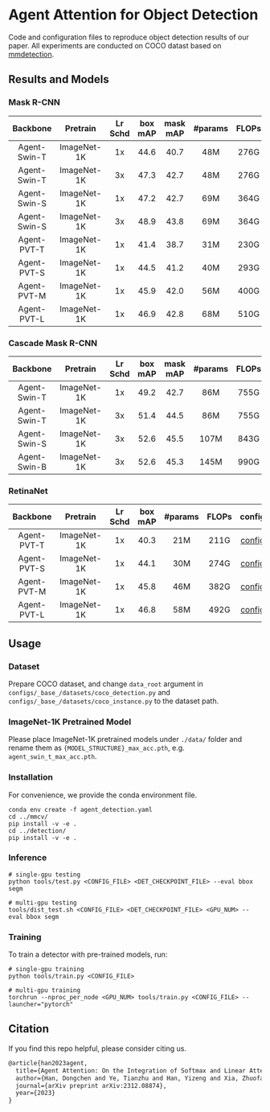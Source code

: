 # Agent Attention for Object Detection

Code and configuration files to reproduce object detection results of our paper. All experiments are conducted on COCO datast based on [mmdetection](https://github.com/open-mmlab/mmdetection).

## Results and Models

### Mask R-CNN

| Backbone | Pretrain | Lr Schd | box mAP | mask mAP | #params | FLOPs | config | model |
| :---: | :---: | :---: | :---: | :---: | :---: | :---: | :---: | :---: |
| Agent-Swin-T | ImageNet-1K | 1x | 44.6 | 40.7 | 48M | 276G | [config](configs/agent_swin/agent_swin_t_mrcnn_1x_9-12-14-7.py) | [TsinghuaCloud](https://cloud.tsinghua.edu.cn/f/bc3077b2c1164dcf9ef2/?dl=1) |
| Agent-Swin-T | ImageNet-1K | 3x | 47.3 | 42.7 | 48M | 276G | [config](configs/agent_swin/agent_swin_t_mrcnn_3x_9-12-14-7.py) | [TsinghuaCloud](https://cloud.tsinghua.edu.cn/f/46b3a73aa52b4ee29c47/?dl=1) |
| Agent-Swin-S | ImageNet-1K | 1x | 47.2 | 42.7 | 69M | 364G | [config](configs/agent_swin/agent_swin_s_mrcnn_1x_9-12-14-7.py) | [TsinghuaCloud](https://cloud.tsinghua.edu.cn/f/6675c65e4bc24bffb2aa/?dl=1) |
| Agent-Swin-S | ImageNet-1K | 3x | 48.9 | 43.8 | 69M | 364G | [config](configs/agent_swin/agent_swin_s_mrcnn_3x_9-12-14-7.py) | [TsinghuaCloud](https://cloud.tsinghua.edu.cn/f/6b6048b2d04c44a09f16/?dl=1) |
| Agent-PVT-T | ImageNet-1K | 1x | 41.4 | 38.7 | 31M | 230G | [config](configs/agent_pvt/agent_pvt_t_mrcnn_1x_12-16-28-28.py) | [TsinghuaCloud](https://cloud.tsinghua.edu.cn/f/a6037e90e08040a189c5/?dl=1) |
| Agent-PVT-S | ImageNet-1K | 1x | 44.5 | 41.2 | 40M | 293G | [config](configs/agent_pvt/agent_pvt_s_mrcnn_1x_12-16-28-28.py) | [TsinghuaCloud](https://cloud.tsinghua.edu.cn/f/27e657035a684607bca8/?dl=1) |
| Agent-PVT-M | ImageNet-1K | 1x | 45.9 | 42.0 | 56M | 400G | [config](configs/agent_pvt/agent_pvt_m_mrcnn_1x_12-16-28-28.py) | [TsinghuaCloud](https://cloud.tsinghua.edu.cn/f/ff740ea3feed43e0ada1/?dl=1) |
| Agent-PVT-L | ImageNet-1K | 1x | 46.9 | 42.8 | 68M | 510G | [config](configs/agent_pvt/agent_pvt_l_mrcnn_1x_12-16-28-28.py) | [TsinghuaCloud](https://cloud.tsinghua.edu.cn/f/63c443f60f6047e79985/?dl=1) |

### Cascade Mask R-CNN

| Backbone | Pretrain | Lr Schd | box mAP | mask mAP | #params | FLOPs | config | model |
| :---: | :---: | :---: | :---: | :---: | :---: | :---: | :---: | :---: |
| Agent-Swin-T | ImageNet-1K | 1x | 49.2 | 42.7 | 86M | 755G | [config](configs/agent_swin/agent_swin_t_crcnn_1x_9-12-14-7.py) | [TsinghuaCloud](https://cloud.tsinghua.edu.cn/f/0fbffcc93877460ab5d2/?dl=1) |
| Agent-Swin-T | ImageNet-1K | 3x | 51.4 | 44.5 | 86M | 755G | [config](configs/agent_swin/agent_swin_t_crcnn_3x_9-12-14-7.py) | [TsinghuaCloud](https://cloud.tsinghua.edu.cn/f/f82a6a4beed74f81a5b5/?dl=1) |
| Agent-Swin-S | ImageNet-1K | 3x | 52.6 | 45.5 | 107M | 843G | [config](configs/agent_swin/agent_swin_s_crcnn_3x_9-12-14-7.py) | [TsinghuaCloud](https://cloud.tsinghua.edu.cn/f/ed71c939c6c6441ea496/?dl=1) |
| Agent-Swin-B | ImageNet-1K | 3x | 52.6 | 45.3 | 145M | 990G | [config](configs/agent_swin/agent_swin_b_mrcnn_3x_9-12-14-7.py) | [TsinghuaCloud](https://cloud.tsinghua.edu.cn/f/90def6531521437b8c79/?dl=1) |

### RetinaNet

| Backbone | Pretrain | Lr Schd | box mAP | #params | FLOPs | config | model |
| :---: | :---: | :---: | :---: | :---: | :---: | :---: | :---: |
| Agent-PVT-T | ImageNet-1K | 1x | 40.3 | 21M | 211G | [config](configs/agent_pvt/agent_pvt_t_rtn_1x_12-16-28-28.py) | [TsinghuaCloud](https://cloud.tsinghua.edu.cn/f/3b26e1b0498f4819a18d/?dl=1) |
| Agent-PVT-S | ImageNet-1K | 1x | 44.1 | 30M | 274G | [config](configs/agent_pvt/agent_pvt_s_rtn_1x_12-16-28-28.py) | [TsinghuaCloud](https://cloud.tsinghua.edu.cn/f/76ee78f9ed0e4041b1d8/?dl=1) |
| Agent-PVT-M | ImageNet-1K | 1x | 45.8 | 46M | 382G | [config](configs/agent_pvt/agent_pvt_m_rtn_1x_12-16-28-28.py) | [TsinghuaCloud](https://cloud.tsinghua.edu.cn/f/6a0daf14bdda447683c9/?dl=1) |
| Agent-PVT-L | ImageNet-1K | 1x | 46.8 | 58M | 492G | [config](configs/agent_pvt/agent_pvt_l_rtn_1x_12-16-28-28.py) | [TsinghuaCloud](https://cloud.tsinghua.edu.cn/f/eedb9d74735140989df9/?dl=1) |

## Usage

### Dataset

Prepare COCO dataset, and change `data_root` argument in `configs/_base_/datasets/coco_detection.py` and `configs/_base_/datasets/coco_instance.py` to the dataset path.

### ImageNet-1K Pretrained Model

Please place ImageNet-1K pretrained models under `./data/` folder and rename them as `{MODEL_STRUCTURE}_max_acc.pth`, e.g. `agent_swin_t_max_acc.pth`.

### Installation

For convenience, we provide the conda environment file.
```
conda env create -f agent_detection.yaml
cd ../mmcv/
pip install -v -e .
cd ../detection/
pip install -v -e .
```

### Inference

```
# single-gpu testing
python tools/test.py <CONFIG_FILE> <DET_CHECKPOINT_FILE> --eval bbox segm

# multi-gpu testing
tools/dist_test.sh <CONFIG_FILE> <DET_CHECKPOINT_FILE> <GPU_NUM> --eval bbox segm
```

### Training

To train a detector with pre-trained models, run:
```
# single-gpu training
python tools/train.py <CONFIG_FILE>

# multi-gpu training
torchrun --nproc_per_node <GPU_NUM> tools/train.py <CONFIG_FILE> --launcher="pytorch"
```

## Citation

If you find this repo helpful, please consider citing us.

```latex
@article{han2023agent,
  title={Agent Attention: On the Integration of Softmax and Linear Attention},
  author={Han, Dongchen and Ye, Tianzhu and Han, Yizeng and Xia, Zhuofan and Song, Shiji and Huang, Gao},
  journal={arXiv preprint arXiv:2312.08874},
  year={2023}
}
```

